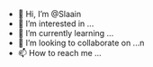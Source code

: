 - 👋 Hi, I’m @Slaain
- 👀 I’m interested in ...
- 🌱 I’m currently learning ...
- 💞️ I’m looking to collaborate on ...n
- 📫 How to reach me ...

<!---
Slaain/Slaain is a ✨ special ✨ repository because its `README.md` (this file) appears on your GitHub profile.
You can click the Preview link to take a look at your changes.2019  fichier  fichier.txt  fichier2.txt  image.png  liste..txt  lorem.txt  mon  secondfichier  test  test2

idris@LAPTOP-F0ECFC05 /cygdrive/c/quiz
$ cd test

idris@LAPTOP-F0ECFC05 /cygdrive/c/quiz/test
$ ls
bananedouce  Bananeplantin.txt  fichier.txt

idris@LAPTOP-F0ECFC05 /cygdrive/c/quiz/test
$ ls -l > bananeplantin.txt

idris@LAPTOP-F0ECFC05 /cygdrive/c/quiz/test
$ cat bananeplantin.txt
total 1
drwxrwxr-x+ 1 idris idris  0 15 oct.  11:39 bananedouce
-rwxrw-r--+ 1 idris idris  0 15 oct.  11:41 Bananeplantin.txt
-rwxrwx---+ 1 idris idris 50 15 oct.  11:40 fichier.txt

idris@LAPTOP-F0ECFC05 /cygdrive/c/quiz/test
$ ls -la
total 6
drwxrwx---+ 1 idris idris   0 15 oct.  11:40 .
drwxrwx---+ 1 idris idris   0 14 oct.  17:19 ..
drwxrwxr-x+ 1 idris idris   0 15 oct.  11:39 bananedouce
-rwxrw-r--+ 1 idris idris 182 15 oct.  11:41 Bananeplantin.txt
-rwxrwx---+ 1 idris idris  50 15 oct.  11:40 fichier.txt

idris@LAPTOP-F0ECFC05 /cygdrive/c/quiz/test
--->
